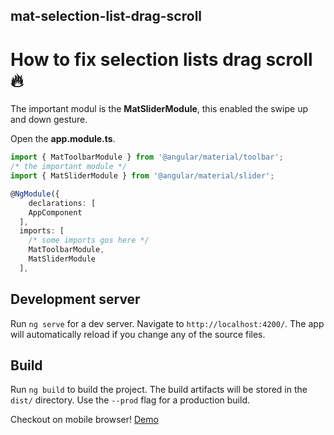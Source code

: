 ## mat-selection-list-drag-scroll

# How to fix selection lists drag scroll :fire:

The important modul is the **MatSliderModule**, this enabled the swipe up and down gesture. 

Open the  **app.module.ts**.

```ts
import { MatToolbarModule } from '@angular/material/toolbar';  
/* the important module */
import { MatSliderModule } from '@angular/material/slider';

@NgModule({  
    declarations: [  
    AppComponent
  ],
  imports: [
    /* some imports gos here */
    MatToolbarModule,
    MatSliderModule
  ],
```

## Development server

Run `ng serve` for a dev server. Navigate to `http://localhost:4200/`. The app will automatically reload if you change any of the source files.

## Build

Run `ng build` to build the project. The build artifacts will be stored in the `dist/` directory. Use the `--prod` flag for a production build.

Checkout on mobile browser!
[Demo](https://rzeiler.github.io/mat-selection-list-drag-scroll/)